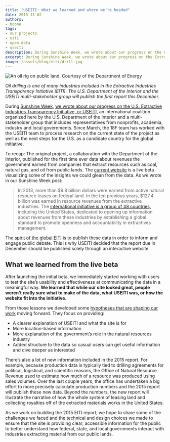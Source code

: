 ```yaml
---
title: "USEITI: What we learned and where we’re headed"
date: 2015-11-02
authors:
- boone
tags:
- our projects
- eiti
- open data
- useiti
description: During Sunshine Week, we wrote about our progress on the U.S. Extractive Industries Transparency Initiative (USEITI). Since then, the 18F team has worked with the USEITI team to process research on the current state of the project as well as the next steps for the U.S. as a candidate country for the global initiative.
excerpt: During Sunshine Week, we wrote about our progress on the Extractive Industries Transparency Initiative, or EITI, an international coalition organized here by the U.S. Department of the Interior and a multi-stakeholder group that includes representatives from nonprofits, academia, industry and local governments. Since March, the 18F team has worked with the USEITI team to process research on the current state of the project as well as the next steps for the U.S. as a candidate country for the global initiative.
image: /assets/blog/eiti/drill.jpg
---
```

![An oil rig on public land. Courtesy of the Department of Energy]({{site.baseurl}}/assets/blog/eiti/drill.jpg)

_Oil drilling is one of many industries included in the Extractive Industries Transparency Initiative (EITI). The U.S. Department of the Interior and the USEITI multi-stakeholder group will publish the first report this December._

During [Sunshine Week](http://www.sunshineweek.org/), [we wrote about
our progress on the U.S. Extractive Industries Transparency Initiative, or
USEITI,](https://18f.gsa.gov/2015/03/18/sunshine-week-extractive-industries-transparency-initiative-event/) an international coalition organized here by the U.S. Department
of the Interior and a multi-stakeholder group that includes
representatives from nonprofits, academia, industry and local
governments. Since March, the 18F team has worked with the USEITI team
to process research on the current state of the project as well as the
next steps for the U.S. as a candidate country for the global
initiative.

To recap: The original project, a collaboration with the Department of
the Interior, published for the first time ever data about revenues the
government earned from companies that extract resources such as coal,
natural gas, and oil from public lands. The [current
website](https://useiti.doi.gov/) is a live beta visualizing some of
the insights we could glean from the data. As we wrote in our Sunshine
Week post:

> In 2013, more than $9.8 billion dollars were earned from active
> natural resource leases on federal land. In the ten previous years,
> $127.4 billion was earned in resource revenues from the extractive
> industries. The [international initiative is a
> group of 48 countries,](https://eiti.org) including the United
> States, dedicated to opening up information about revenues from these
> industries by establishing a global standard to promote openness and
> accountability in extractives management.

The [spirit of the global EITI](https://eiti.org/eiti/principles) is
to publish these data in order to inform and engage public debate. This
is why USEITI decided that the report due in December should be
published solely through an interactive website.

What we learned from the live beta
----------------------------------

After launching the initial beta, we immediately started working with
users to test the site’s usability and effectiveness at communicating
the data in a meaningful way. **We learned that while our site looked
great, people weren’t really sure what to make of the data, what USEITI
was, or how the website fit into the initiative.**

From those lessons we developed some [hypotheses that are shaping our
work](https://github.com/18F/doi-extractives-data/wiki/Hypotheses#functional-hypotheses)
moving forward. They focus on providing:

-   A clearer explanation of USEITI and what the site is for
-   More location-based information
-   More explanation of the government’s role in the natural resources industry
-   Added structure to the data so casual users can get useful information and dive deeper as interested

There’s also a lot of new information included in the 2015 report. For
example, because production data is typically tied to drilling
agreements for political, logistical, and scientific reasons, the Office
of Natural Resource Revenue used to estimate how much of a resource was
produced using sales volumes. Over the last couple years, the office has
undertaken a big effort to more precisely calculate production numbers
and the 2015 report will publish these new data. Beyond the numbers, the
new report will illustrate the narrative of how the whole system of
leasing land and collecting royalties off of the extracted materials
works in the United States.

As we work on building the 2015 EITI report, we hope to share some of
the challenges we faced and the technical and design choices we made to
ensure that the site is providing clear, accessible information for the
public to better understand how federal, state, and local governments
interact with industries extracting material from our public lands.
